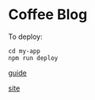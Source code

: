 # Coffee Blog
To deploy:
```
cd my-app
npm run deploy
```
[guide](https://github.com/gitname/react-gh-pages)

[site](https://comarasj.github.io/coffee-blog/#/)
